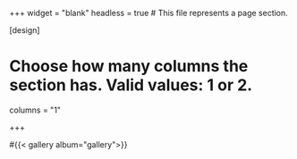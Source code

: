 +++
widget = "blank"
headless = true  # This file represents a page section.


[design]
  # Choose how many columns the section has. Valid values: 1 or 2.
  columns = "1"

+++

#{{< gallery album="gallery">}}
